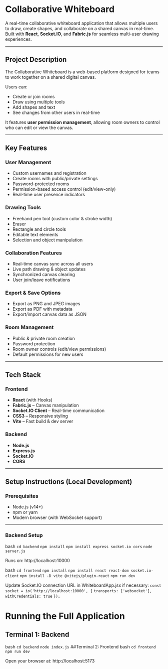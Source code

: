 #  Collaborative Whiteboard

A real-time collaborative whiteboard application that allows multiple users to draw, create shapes, and collaborate on a shared canvas in real-time. Built with **React**, **Socket.IO**, and **Fabric.js** for seamless multi-user drawing experiences.

---

##  Project Description

The Collaborative Whiteboard is a web-based platform designed for teams to work together on a shared digital canvas.

Users can:
- Create or join rooms
- Draw using multiple tools
- Add shapes and text
- See changes from other users in real-time

It features **user permission management**, allowing room owners to control who can edit or view the canvas.

---

##  Key Features

###  User Management
- Custom usernames and registration
- Create rooms with public/private settings
- Password-protected rooms
- Permission-based access control (edit/view-only)
- Real-time user presence indicators

###  Drawing Tools
- Freehand pen tool (custom color & stroke width)
- Eraser
- Rectangle and circle tools
- Editable text elements
- Selection and object manipulation

###  Collaboration Features
- Real-time canvas sync across all users
- Live path drawing & object updates
- Synchronized canvas clearing
- User join/leave notifications

###  Export & Save Options
- Export as PNG and JPEG images
- Export as PDF with metadata
- Export/import canvas data as JSON

###  Room Management
- Public & private room creation
- Password protection
- Room owner controls (edit/view permissions)
- Default permissions for new users

---

##  Tech Stack

###  Frontend
- **React** (with Hooks)
- **Fabric.js** – Canvas manipulation
- **Socket.IO Client** – Real-time communication
- **CSS3** – Responsive styling
- **Vite** – Fast build & dev server

###  Backend
- **Node.js**
- **Express.js**
- **Socket.IO**
- **CORS**

---

##  Setup Instructions (Local Development)

###  Prerequisites
- Node.js (v14+)
- npm or yarn
- Modern browser (with WebSocket support)

---

###  Backend Setup

bash
```cd backend```
```npm install```
```npm install express socket.io cors```
```node server.js```

Runs on: http://localhost:10000

bash
```cd frontend```
```npm install```
```npm install react react-dom socket.io-client```
```npm install -D vite @vitejs/plugin-react```
```npm run dev```

Update Socket.IO connection URL in WhiteboardApp.jsx if necessary:
```const socket = io('http://localhost:10000', {```
  ```transports: ['websocket'],```
 ``` withCredentials: true```
```});```

# Running the Full Application
## Terminal 1: Backend
bash
```cd backend```
```node index.js```
##Terminal 2: Frontend
bash
```cd frontend```
```npm run dev```

Open your browser at: http://localhost:5173

